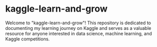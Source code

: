 # kaggle-learn-and-grow
 Welcome to "kaggle-learn-and-grow"! This repository is dedicated to documenting my learning journey on Kaggle and serves as a valuable resource for anyone interested in data science, machine learning, and Kaggle competitions.
